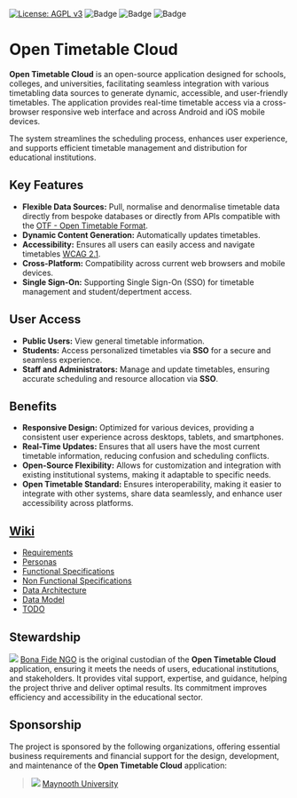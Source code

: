 [![License: AGPL v3](https://img.shields.io/badge/License-AGPL%20v3-blue.svg)](https://www.gnu.org/licenses/agpl-3.0)
![Badge](https://img.shields.io/badge/Analysis-DONE-green)
![Badge](https://img.shields.io/badge/Design-DONE-green)
![Badge](https://img.shields.io/badge/Implementation-IN_PROGRESS-yellow)

# Open Timetable Cloud
**Open Timetable Cloud** is an open-source application designed for schools, colleges, and universities, facilitating seamless integration with various timetabling data sources to generate dynamic, accessible, and user-friendly timetables. The application provides real-time timetable access via a cross-browser responsive web interface and across Android and iOS mobile devices.

The system streamlines the scheduling process, enhances user experience, and supports efficient timetable management and distribution for educational institutions.

## Key Features
- **Flexible Data Sources:** Pull, normalise and denormalise timetable data directly from bespoke databases or directly from APIs compatible with the [OTF - Open Timetable Format](https://github.com/bonafide-ngo/opentimetable-standard).
- **Dynamic Content Generation:** Automatically updates timetables.
- **Accessibility:** Ensures all users can easily access and navigate timetables [WCAG 2.1](https://www.w3.org/WAI/WCAG22/quickref/?versions=2.1).
- **Cross-Platform:** Compatibility across current web browsers and mobile devices.
- **Single Sign-On:** Supporting Single Sign-On (SSO) for timetable management and student/depertment access.
## User Access
- **Public Users:** View general timetable information.
- **Students:** Access personalized timetables via **SSO** for a secure and seamless experience.
- **Staff and Administrators:** Manage and update timetables, ensuring accurate scheduling and resource allocation via **SSO**.

## Benefits
- **Responsive Design:** Optimized for various devices, providing a consistent user experience across desktops, tablets, and smartphones.
- **Real-Time Updates:** Ensures that all users have the most current timetable information, reducing confusion and scheduling conflicts.
- **Open-Source Flexibility:** Allows for customization and integration with existing institutional systems, making it adaptable to specific needs.
- **Open Timetable Standard:** Ensures interoperability, making it easier to integrate with other systems, share data seamlessly, and enhance user accessibility across platforms.

## [Wiki](https://github.com/bonafide-ngo/opentimetable-cloud/wiki)
- [Requirements](https://github.com/bonafide-ngo/opentimetable-cloud/wiki/Requirements)
- [Personas](https://github.com/bonafide-ngo/opentimetable-cloud/wiki/Personas)
- [Functional Specifications](https://github.com/bonafide-ngo/opentimetable-cloud/wiki/Functional-Specifications)
- [Non Functional Specifications](https://github.com/bonafide-ngo/opentimetable-cloud/wiki/Non-Functional-Specifications)
- [Data Architecture](https://github.com/bonafide-ngo/opentimetable-cloud/wiki/Data-Architecture)
- [Data Model](https://github.com/bonafide-ngo/opentimetable-cloud/wiki/Data-Model)
- [TODO](https://github.com/bonafide-ngo/opentimetable-cloud/wiki/TODO)

## Stewardship
![](https://bonafide.ngo/img/favicon/favicon-32x32.png) [Bona Fide NGO](https://bonafide.ngo) is the original custodian of the **Open Timetable Cloud** application, ensuring it meets the needs of users, educational institutions, and stakeholders. It provides vital support, expertise, and guidance, helping the project thrive and deliver optimal results. Its commitment improves efficiency and accessibility in the educational sector.

## Sponsorship
The project is sponsored by the following organizations, offering essential business requirements and financial support for the design, development, and maintenance of the **Open Timetable Cloud** application:
> ![](https://www.maynoothuniversity.ie/sites/default/files/favicon.ico) [Maynooth University](https://mu.ie)
